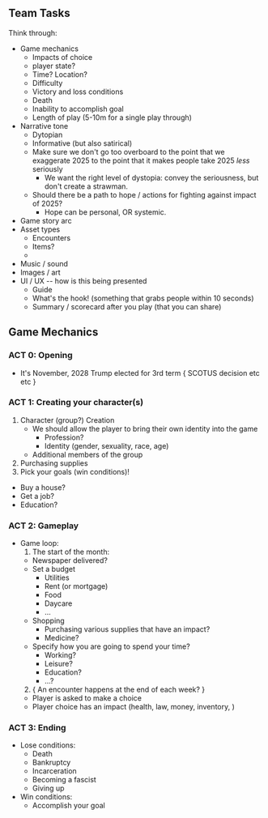 ## Team Tasks

Think through:

- Game mechanics
  - Impacts of choice
  - player state?
  - Time? Location?
  - Difficulty
  - Victory and loss conditions
  - Death
  - Inability to accomplish goal
  - Length of play (5-10m for a single play through)
- Narrative tone
  - Dytopian
  - Informative (but also satirical)
  - Make sure we don't go too overboard to the point that we exaggerate 2025 to the point that it makes people take 2025 _less_ seriously
    - We want the right level of dystopia: convey the seriousness, but don't create a strawman.
  - Should there be a path to hope / actions for fighting against impact of 2025?
    - Hope can be personal, OR systemic.
- Game story arc
- Asset types
  - Encounters
  - Items?
  -
- Music / sound
- Images / art
- UI / UX -- how is this being presented
  - Guide
  - What's the hook! (something that grabs people within 10 seconds)
  - Summary / scorecard after you play (that you can share)

## Game Mechanics

### ACT 0: Opening

- It's November, 2028 Trump elected for 3rd term { SCOTUS decision etc etc }

### ACT 1: Creating your character(s)

1. Character (group?) Creation
   - We should allow the player to bring their own identity into the game
     - Profession?
     - Identity (gender, sexuality, race, age)
   - Additional members of the group
2. Purchasing supplies
3. Pick your goals (win conditions)!

- Buy a house?
- Get a job?
- Education?

### ACT 2: Gameplay

- Game loop:
  1.  The start of the month:
  - Newspaper delivered?
  - Set a budget
    - Utilities
    - Rent (or mortgage)
    - Food
    - Daycare
    - ...
  - Shopping
    - Purchasing various supplies that have an impact?
    - Medicine?
  - Specify how you are going to spend your time?
    - Working?
    - Leisure?
    - Education?
    - ...?
  2.  { An encounter happens at the end of each week? }
  - Player is asked to make a choice
  - Player choice has an impact (health, law, money, inventory, )

### ACT 3: Ending

- Lose conditions:
  - Death
  - Bankruptcy
  - Incarceration
  - Becoming a fascist
  - Giving up
- Win conditions:
  - Accomplish your goal
